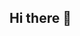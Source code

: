 ## Hi there 👋

<!--
**bjdebnam21/bjdebnam21** is a ✨ _special_ ✨ repository because its `README.md` (this file) appears on your GitHub profile.

Bobbie Debnam
bjdebnam@my.waketech.edu
This is my CTI110 SP2025 Github account
This repository is going to hold all of my work for class
# About Me
## My Interests
### Personal Interests
- Bible Study - Learning more about God as revealed in Scripture so I can grow in my relationship with Him.
-  Spending time with my family - Hanging out and enjoying a good meal.
-  Connecting with church friends through corporate worship, Bible study, and outreach efforts.
-  News - Keeping abreast of local, national and world news.
-  Travel - Places I've have visted include: Caribbean Islands, UK, France, Czech Republic, Austria,and Kenya  
### Academic Interest
- Information Technology - Taking courses at Wake Tech or online for employment opportunities
- LinkedIn Learning - Learn new skills for current and future employment opportunties  
## Websites I Recommend
    [BBN radio](https://bbnradio.org): Christian radio over the internet. Solid Bible teaching and music to encourage your heart.  
    [Google](https://www.google.com):Browser defaults to this site.  Useful for finding information of interest.   
    [WRAL.com](https://www.wral.com):Get the local news of the day for my place of residence.  
    [LinkedIn Learning](https://www.linkedin.com/learning):Wake Tech students can access it.  Learn news skills for employement and career development